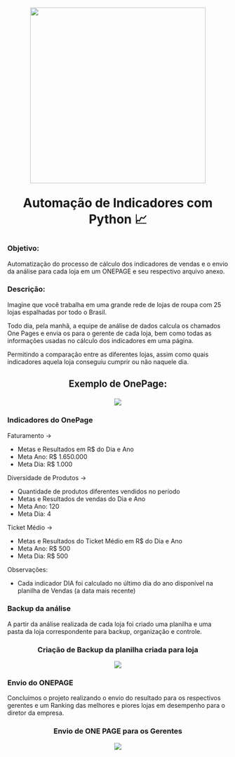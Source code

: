 <h1 align = "center"> 
    <img src="./Automação.jpeg" height= "400" widht= "250
    "/>
    <p> Automação de Indicadores com Python 📈</p>
</h1>

### Objetivo: 
Automatização do processo de cálculo dos indicadores de vendas e o envio da análise para cada loja em um ONEPAGE e seu respectivo arquivo anexo.

### Descrição:

Imagine que você trabalha em uma grande rede de lojas de roupa com 25 lojas espalhadas por todo o Brasil.

Todo dia, pela manhã, a equipe de análise de dados calcula os chamados One Pages e envia os para o gerente de cada loja, bem como todas as informações usadas no cálculo dos indicadores em uma página.

 Permitindo a comparação entre as diferentes lojas, assim como quais indicadores aquela loja conseguiu cumprir ou não naquele dia.

<h2 align = "center" >
    <p>Exemplo de OnePage: </p>
    <img src="./OnePage -Loja Shopping Eldorado.png"/>
</h2>





### Indicadores do OnePage

Faturamento -> 
- Metas e Resultados em R$ do Dia e Ano
- Meta Ano: R$ 1.650.000
- Meta Dia: R$ 1.000

Diversidade de Produtos ->
- Quantidade de produtos diferentes vendidos no período 
- Metas e Resultados de vendas do Dia e Ano 
- Meta Ano: 120
- Meta Dia: 4

Ticket Médio -> 
- Metas e Resultados do Ticket Médio em R$ do Dia e Ano
- Meta Ano: R$ 500
- Meta Dia: R$ 500

Observações: 
 
- Cada indicador DIA foi calculado no último dia do ano disponível na planilha de Vendas (a data mais recente)


### Backup da análise

A partir da análise realizada de cada loja foi criado uma planilha e uma pasta da loja correspondente para backup, organização e controle. 

<h3 align = "center" >
    <p>Criação de Backup da planilha criada para loja  </p>
    <img src="./Pastas Backup.png"/>
</h3>



### Envio do ONEPAGE
Concluímos o projeto realizando o envio do resultado para os respectivos gerentes e um Ranking das melhores e piores lojas em desempenho para o diretor da empresa.
<h3 align = "center" >
    <p>Envio de ONE PAGE para os Gerentes   </p>
    <img src="./E-mail - OnePage Dia 26_12 - Loja Shopping Eldorado.png"/>
</h3>